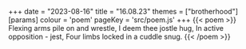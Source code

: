 +++
date = "2023-08-16"
title = "16.08.23"
themes = ["brotherhood"]
[params]
  colour = 'poem'
  pageKey = 'src/poem.js'
+++
{{< poem >}}
Flexing arms pile on and wrestle,
I deem thee jostle hug,
In active opposition - jest,
Four limbs locked in a cuddle snug.
{{< /poem >}}